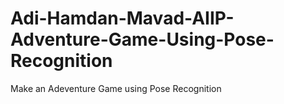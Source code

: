 # Adi-Hamdan-Mavad-AIIP-Adventure-Game-Using-Pose-Recognition
Make an Adeventure Game using Pose Recognition
